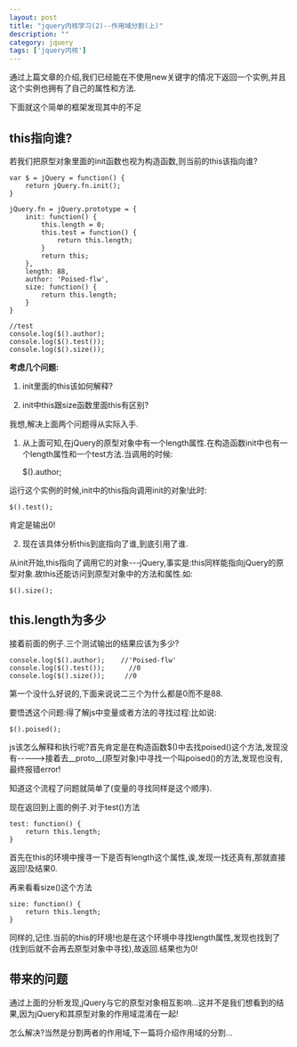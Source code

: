 ```yaml
---
layout: post
title: "jquery内核学习(2)--作用域分割(上)"
description: ""
category: jquery
tags: ['jquery内核']
---
```


通过上篇文章的介绍,我们已经能在不使用new关键字的情况下返回一个实例,并且这个实例也拥有了自己的属性和方法.

下面就这个简单的框架发现其中的不足

## this指向谁?

若我们把原型对象里面的init函数也视为构造函数,则当前的this该指向谁?

    var $ = jQuery = function() {
        return jQuery.fn.init();
    }

    jQuery.fn = jQuery.prototype = {
        init: function() {
            this.length = 0;
            this.test = function() {
                return this.length;
            }
            return this;
        },
        length: 88,
        author: 'Poised-flw',
        size: function() {
            return this.length;
        }
    }

    //test
    console.log($().author);    
    console.log($().test());
    console.log($().size());
<!--more--> 

**考虑几个问题:**

1. init里面的this该如何解释?

2. init中this跟size函数里面this有区别?　

我想,解决上面两个问题得从实际入手.

1. 从上面可知,在jQuery的原型对象中有一个length属性.在构造函数init中也有一个length属性和一个test方法.当调用的时候:

    $().author;

运行这个实例的时候,init中的this指向调用init的对象!此时:

    $().test();

肯定是输出0!

2. 现在该具体分析this到底指向了谁,到底引用了谁.

从init开始,this指向了调用它的对象---jQuery,事实是:this同样能指向jQuery的原型对象.故this还能访问到原型对象中的方法和属性.如:

    $().size();

## this.length为多少

接着前面的例子.三个测试输出的结果应该为多少?

    console.log($().author);    //'Poised-flw'
    console.log($().test());      //0
    console.log($().size());     //0 

第一个没什么好说的,下面来说说二三个为什么都是0而不是88.

要悟透这个问题:得了解js中变量或者方法的寻找过程:比如说:

    $().poised();

js该怎么解释和执行呢?首先肯定是在构造函数$()中去找poised()这个方法,发现没有----->接着去__proto__(原型对象)中寻找一个叫poised()的方法,发现也没有,最终报错error!

知道这个流程了问题就简单了(变量的寻找同样是这个顺序).

现在返回到上面的例子.对于test()方法

    test: function() {
        return this.length;
    }

首先在this的环境中搜寻一下是否有length这个属性,诶,发现一找还真有,那就直接返回!及结果0.

再来看看size()这个方法

    size: function() {
        return this.length;
    }

同样的,记住.当前的this的环境!也是在这个环境中寻找length属性,发现也找到了(找到后就不会再去原型对象中寻找),故返回.结果也为0!

## 带来的问题

通过上面的分析发现,jQuery与它的原型对象相互影响...这并不是我们想看到的结果,因为jQuery和其原型对象的作用域混淆在一起!

怎么解决?当然是分割两者的作用域,下一篇将介绍作用域的分割...
